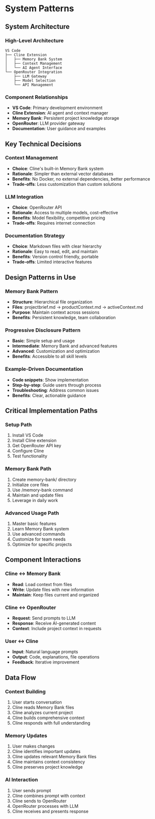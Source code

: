# System Patterns

## System Architecture

### High-Level Architecture
```
VS Code
├── Cline Extension
│   ├── Memory Bank System
│   ├── Context Management
│   └── AI Agent Interface
└── OpenRouter Integration
    ├── LLM Gateway
    ├── Model Selection
    └── API Management
```

### Component Relationships
- **VS Code**: Primary development environment
- **Cline Extension**: AI agent and context manager
- **Memory Bank**: Persistent project knowledge storage
- **OpenRouter**: LLM provider gateway
- **Documentation**: User guidance and examples

## Key Technical Decisions

### Context Management
- **Choice**: Cline's built-in Memory Bank system
- **Rationale**: Simpler than external vector databases
- **Benefits**: No Docker, no external dependencies, better performance
- **Trade-offs**: Less customization than custom solutions

### LLM Integration
- **Choice**: OpenRouter API
- **Rationale**: Access to multiple models, cost-effective
- **Benefits**: Model flexibility, competitive pricing
- **Trade-offs**: Requires internet connection

### Documentation Strategy
- **Choice**: Markdown files with clear hierarchy
- **Rationale**: Easy to read, edit, and maintain
- **Benefits**: Version control friendly, portable
- **Trade-offs**: Limited interactive features

## Design Patterns in Use

### Memory Bank Pattern
- **Structure**: Hierarchical file organization
- **Files**: projectbrief.md → productContext.md → activeContext.md
- **Purpose**: Maintain context across sessions
- **Benefits**: Persistent knowledge, team collaboration

### Progressive Disclosure Pattern
- **Basic**: Simple setup and usage
- **Intermediate**: Memory Bank and advanced features
- **Advanced**: Customization and optimization
- **Benefits**: Accessible to all skill levels

### Example-Driven Documentation
- **Code snippets**: Show implementation
- **Step-by-step**: Guide users through process
- **Troubleshooting**: Address common issues
- **Benefits**: Clear, actionable guidance

## Critical Implementation Paths

### Setup Path
1. Install VS Code
2. Install Cline extension
3. Get OpenRouter API key
4. Configure Cline
5. Test functionality

### Memory Bank Path
1. Create memory-bank/ directory
2. Initialize core files
3. Use /memory-bank command
4. Maintain and update files
5. Leverage in daily work

### Advanced Usage Path
1. Master basic features
2. Learn Memory Bank system
3. Use advanced commands
4. Customize for team needs
5. Optimize for specific projects

## Component Interactions

### Cline ↔ Memory Bank
- **Read**: Load context from files
- **Write**: Update files with new information
- **Maintain**: Keep files current and organized

### Cline ↔ OpenRouter
- **Request**: Send prompts to LLM
- **Response**: Receive AI-generated content
- **Context**: Include project context in requests

### User ↔ Cline
- **Input**: Natural language prompts
- **Output**: Code, explanations, file operations
- **Feedback**: Iterative improvement

## Data Flow

### Context Building
1. User starts conversation
2. Cline reads Memory Bank files
3. Cline analyzes current project
4. Cline builds comprehensive context
5. Cline responds with full understanding

### Memory Updates
1. User makes changes
2. Cline identifies important updates
3. Cline updates relevant Memory Bank files
4. Cline maintains context consistency
5. Cline preserves project knowledge

### AI Interaction
1. User sends prompt
2. Cline combines prompt with context
3. Cline sends to OpenRouter
4. OpenRouter processes with LLM
5. Cline receives and presents response
